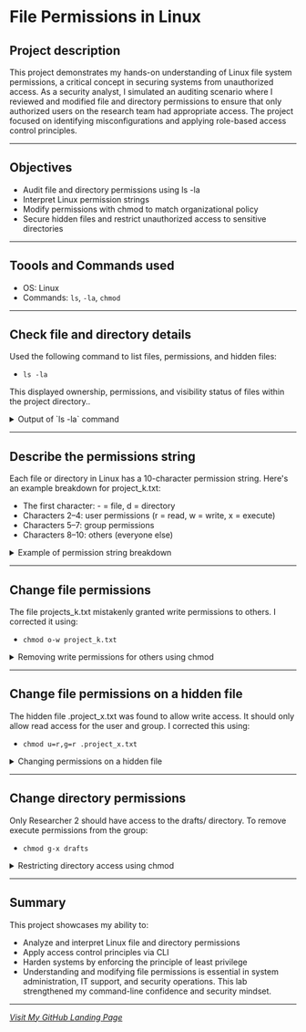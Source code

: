 # File Permissions in Linux

## Project description

This project demonstrates my hands-on understanding of Linux file system permissions, a critical concept in securing systems from unauthorized access. As a security analyst, I simulated an auditing scenario where I reviewed and modified file and directory permissions to ensure that only authorized users on the research team had appropriate access. The project focused on identifying misconfigurations and applying role-based access control principles.

---

## Objectives

- Audit file and directory permissions using ls -la
- Interpret Linux permission strings
- Modify permissions with chmod to match organizational policy
- Secure hidden files and restrict unauthorized access to sensitive directories

---

## Toools and Commands used

- OS: Linux
- Commands: `ls`, `-la`, `chmod`

---

## Check file and directory details

Used the following command to list files, permissions, and hidden files:

- `ls -la`

This displayed ownership, permissions, and visibility status of files within the project directory..

<details>
  <summary>Output of `ls -la` command</summary>

![Output of `ls -la` command](images/ls-la-output.png)

</details>

---

## Describe the permissions string

Each file or directory in Linux has a 10-character permission string. Here's an example breakdown for project_k.txt:

- The first character: - = file, d = directory
- Characters 2–4: user permissions (r = read, w = write, x = execute)
- Characters 5–7: group permissions
- Characters 8–10: others (everyone else)

<details>
  <summary>Example of permission string breakdown</summary>

![Example of permission string breakdown](images/permissions-string-explained.png)

</details>

---

## Change file permissions

The file projects_k.txt mistakenly granted write permissions to others. I corrected it using:

- `chmod o-w project_k.txt`

<details>
  <summary>Removing write permissions for others using chmod</summary>

![Removing write permission for others using chmod](images/chmod-o-w.png)

</details>

---

## Change file permissions on a hidden file

The hidden file .project_x.txt was found to allow write access. It should only allow read access for the user and group. I corrected this using:

- `chmod u=r,g=r .project_x.txt`

<details>
  <summary>Changing permissions on a hidden file</summary>

![Changing permissions on a hidden file](images/chmod-hidden-file.png)

</details>

---

## Change directory permissions

Only Researcher 2 should have access to the drafts/ directory. To remove execute permissions from the group:

- `chmod g-x drafts`

<details>
  <summary>Restricting directory access using chmod</summary>
  
![Restricting directory access using chmod](images/chmod-directory.png)

</details>

---

## Summary

This project showcases my ability to:

- Analyze and interpret Linux file and directory permissions
- Apply access control principles via CLI
- Harden systems by enforcing the principle of least privilege
- Understanding and modifying file permissions is essential in system administration, IT support, and security operations. This lab strengthened my command-line confidence and security mindset.

---

*[Visit My GitHub Landing Page](https://github.com/Jovaan-Whitton)*
